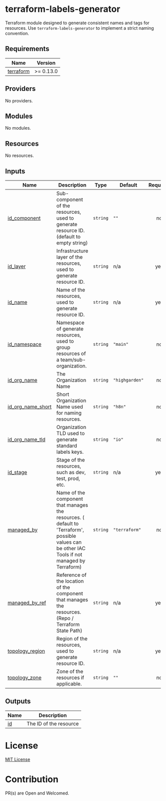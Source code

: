
# terraform-labels-generator

Terraform module designed to generate consistent names and tags for resources. Use `terraform-labels-generator` to implement a strict naming convention.


<!-- BEGIN_TF_DOCS -->
## Requirements

| Name | Version |
|------|---------|
| <a name="requirement_terraform"></a> [terraform](#requirement\_terraform) | >= 0.13.0 |

## Providers

No providers.

## Modules

No modules.

## Resources

No resources.

## Inputs

| Name | Description | Type | Default | Required |
|------|-------------|------|---------|:--------:|
| <a name="input_id_component"></a> [id\_component](#input\_id\_component) | Sub-component of the resources, used to generate resource ID. (default to empty string) | `string` | `""` | no |
| <a name="input_id_layer"></a> [id\_layer](#input\_id\_layer) | Infrastructure layer of the resources, used to generate resource ID. | `string` | n/a | yes |
| <a name="input_id_name"></a> [id\_name](#input\_id\_name) | Name of the resources, used to generate resource ID. | `string` | n/a | yes |
| <a name="input_id_namespace"></a> [id\_namespace](#input\_id\_namespace) | Namespace of generate resources, used to group resources of a team/sub-organization. | `string` | `"main"` | no |
| <a name="input_id_org_name"></a> [id\_org\_name](#input\_id\_org\_name) | The Organization Name | `string` | `"highgarden"` | no |
| <a name="input_id_org_name_short"></a> [id\_org\_name\_short](#input\_id\_org\_name\_short) | Short Organization Name used for naming resources. | `string` | `"h8n"` | no |
| <a name="input_id_org_name_tld"></a> [id\_org\_name\_tld](#input\_id\_org\_name\_tld) | Organization TLD used to generate standard labels keys. | `string` | `"io"` | no |
| <a name="input_id_stage"></a> [id\_stage](#input\_id\_stage) | Stage of the resources, such as dev, test, prod, etc. | `string` | n/a | yes |
| <a name="input_managed_by"></a> [managed\_by](#input\_managed\_by) | Name of the component that manages the resources. ( default to 'Terraform', possible values can be other IAC Tools if not managed by Terraform) | `string` | `"terraform"` | no |
| <a name="input_managed_by_ref"></a> [managed\_by\_ref](#input\_managed\_by\_ref) | Reference of the location of the component that manages the resources. (Repo / Terraform State Path) | `string` | n/a | yes |
| <a name="input_topology_region"></a> [topology\_region](#input\_topology\_region) | Region of the resources, used to generate resource ID. | `string` | n/a | yes |
| <a name="input_topology_zone"></a> [topology\_zone](#input\_topology\_zone) | Zone of the resources if applicable. | `string` | `""` | no |

## Outputs

| Name | Description |
|------|-------------|
| <a name="output_id"></a> [id](#output\_id) | The ID of the resource |
<!-- END_TF_DOCS -->

# License
[MIT License](https://raw.githubusercontent.com/highgarden-io/terraform-labels-generator/master/LICENSE)

# Contribution

PR(s) are Open and Welcomed.